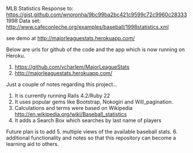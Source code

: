 MLB Statistics
Response to: https://gist.github.com/wnoronha/9bc99ba2bc421c9599c72c9960c28333
1998 Data set: http://www.cafeconleche.org/examples/baseball/1998statistics.xml

see demo at http://majorleaguestats.herokuapp.com/

Below are urls for github of the code and the app which is now running on Heroku.
1.	https://github.com/vcharlem/MajorLeagueStats
2.	http://majorleaguestats.herokuapp.com/

Just a couple of notes regarding this project…

1.	It is currently running Rails 4.2/Ruby 22
2.	It uses popular gems like Bootstrap, Nokogiri and Will_pagination. 
3.	Calculations and terms were based on Wikipedia
http://en.wikipedia.org/wiki/Baseball_statistics
4.	It adds a Search Box which searches by last name of players

Future plan is to add
5. multiple views of the available baseball stats.
6. additional functionality and notes so that this repository can become a learning aid to others.
